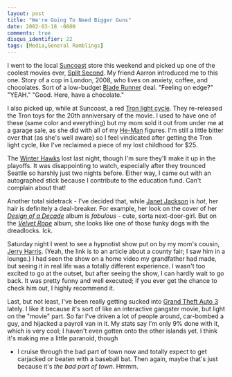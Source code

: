 ```yaml
---
layout: post
title: "We're Going To Need Bigger Guns"
date: 2002-03-18 -0800
comments: true
disqus_identifier: 22
tags: [Media,General Ramblings]
---
```

I went to the local [Suncoast](http://www.suncoast.com) store this
weekend and picked up one of the coolest movies ever, [Split
Second](http://us.imdb.com/Title?0105459). My friend Aarron introduced
me to this one. Story of a cop in London, 2008, who lives on anxiety,
coffee, and chocolates. Sort of a low-budget [Blade
Runner](http://us.imdb.com/Title?0083658) deal. "Feeling on edge?"
"YEAH." "Good. Here, have a chocolate."
 
 I also picked up, while at Suncoast, a red [Tron light
cycle](http://www.necaonline.com/images/TronBlueBike.jpg). They
re-released the Tron toys for the 20th anniversary of the movie. I used
to have one of these (same color and everything) but my mom sold it out
from under me at a garage sale, as she did with all of my
[He-Man](http://www.he-man.org/) figures. I'm still a little bitter over
that (as she's well aware) so I feel vindicated after getting the Tron
light cycle, like I've reclaimed a piece of my lost childhood for \$25.
 
 The [Winter Hawks](http://www.winterhawks.com/) lost last night, though
I'm sure they'll make it up in the playoffs. It was disappointing to
watch, especially after they trounced Seattle so harshly just two nights
before. Either way, I came out with an autographed stick because I
contribute to the education fund. Can't complain about that!
 
 Another total sidetrack - I've decided that, while [Janet
Jackson](http://www.janet-jackson.com/) is *hot*, her hair is definitely
a deal-breaker. For example, her look on the cover of her [*Design of a
Decade*](http://www.amazon.com/exec/obidos/ASIN/B000002G43/mhsvortex)
album is *fabulous* - cute, sorta next-door-girl. But on the [*Velvet
Rope*](http://www.amazon.com/exec/obidos/ASIN/B000000WEX/mhsvortex)
album, she looks like one of those funky dogs with the dreadlocks. Ick.
 
 Saturday night I went to see a hypnotist show put on by my mom's
cousin, [Jerry
Harris](http://www.tri-cityherald.com/news/2000/0827/story1.html).
(Yeah, the link is to an article about a county fair; I saw him in a
lounge.) I had seen the show on a home video my grandfather had made,
but seeing it in real life was a totally different experience. I wasn't
too excited to go at the outset, but after seeing the show, I can hardly
wait to go back. It was pretty funny and well executed; if you ever get
the chance to check him out, I highly recommend it.
 
 Last, but not least, I've been really getting sucked into [Grand Theft
Auto 3](http://www.amazon.com/exec/obidos/ASIN/B00005O0I2/mhsvortex)
lately. I like it because it's sort of like an interactive gangster
movie, but light on the "movie" part. So far I've driven a lot of people
around, car-bombed a guy, and hijacked a payroll van in it. My stats say
I'm only 9% done with it, which is very cool; I haven't even gotten onto
the other islands yet. I think it's making me a little paranoid, though
- I cruise through the bad part of town now and totally expect to get
carjacked or beaten with a baseball bat. Then again, maybe that's just
because it's *the bad part of town*. Hmmm.
